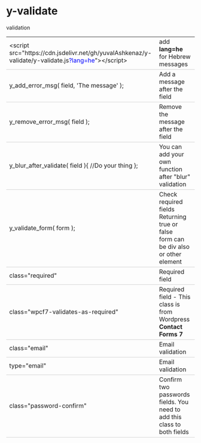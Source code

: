 # y-validate
validation

<table cellpadding="10">
	<tr>
				<td style="border-bottom:1px solid #ccc;">
					&#60;script src="https://cdn.jsdelivr.net/gh/yuvalAshkenaz/y-validate/y-validate.js<span style="color:blue;">?lang=he</span>"&#62;&#60;/script&#62;
				</td>
				<td style="border-bottom:1px solid #ccc;">add <b>lang=he</b> for Hebrew messages</td>
			</tr>
			<tr>
				<td style="border-bottom:1px solid #ccc;">y_add_error_msg( field, 'The message' );</td>
				<td style="border-bottom:1px solid #ccc;">Add a message after the field</td>
			</tr>
			<tr>
				<td style="border-bottom:1px solid #ccc;">y_remove_error_msg( field );</td>
				<td style="border-bottom:1px solid #ccc;">Remove the message after the field</td>
			</tr>
			<tr>
				<td style="border-bottom:1px solid #ccc;">y_blur_after_validate( field ){ //Do your thing };</td>
				<td style="border-bottom:1px solid #ccc;">You can add your own function after "blur" validation</td>
			</tr>
	<tr>
				<td style="border-bottom:1px solid #ccc;">y_validate_form( form );</td>
				<td style="border-bottom:1px solid #ccc;">
					Check required fields<br/>
					Returning true or false<br/>
					form can be div also or other element
				</td>
			</tr>
			<tr>
				<td style="border-bottom:1px solid #ccc;">class="required"</td>
				<td style="border-bottom:1px solid #ccc;">Required field</td>
			</tr>
			<tr>
				<td style="border-bottom:1px solid #ccc;">class="wpcf7-validates-as-required"</td>
				<td style="border-bottom:1px solid #ccc;">Required field - This class is from Wordpress <b>Contact Forms 7</b></td>
			</tr>
			<tr>
				<td style="border-bottom:1px solid #ccc;">class="email"</td>
				<td style="border-bottom:1px solid #ccc;">Email validation</td>
			</tr>
			<tr>
				<td style="border-bottom:1px solid #ccc;">type="email"</td>
				<td style="border-bottom:1px solid #ccc;">Email validation</td>
			</tr>
			<tr>
				<td style="border-bottom:1px solid #ccc;">class="password-confirm"</td>
				<td style="border-bottom:1px solid #ccc;">Confirm two passwords fields. You need to add this class to both fields</td>
			</tr>
		</table>
